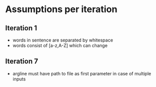 # Assumptions per iteration

## Iteration 1

- words in sentence are separated by whitespace
- words consist of [a-z,A-Z] which can change

## Iteration 7
- argline must have path to file as first parameter in case of multiple inputs